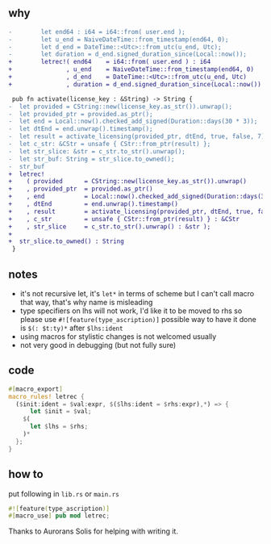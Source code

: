 why
---

```diff
-        let end64 : i64 = i64::from( user.end );
-        let u_end = NaiveDateTime::from_timestamp(end64, 0);
-        let d_end = DateTime::<Utc>::from_utc(u_end, Utc);
-        let duration = d_end.signed_duration_since(Local::now());
+        letrec!( end64    = i64::from( user.end ) : i64
+               , u_end    = NaiveDateTime::from_timestamp(end64, 0)
+               , d_end    = DateTime::<Utc>::from_utc(u_end, Utc)
+               , duration = d_end.signed_duration_since(Local::now()) );
```

```diff
 pub fn activate(license_key : &String) -> String {
-  let provided = CString::new(license_key.as_str()).unwrap();
-  let provided_ptr = provided.as_ptr();
-  let end = Local::now().checked_add_signed(Duration::days(30 * 3));
-  let dtEnd = end.unwrap().timestamp();
-  let result = activate_licensing(provided_ptr, dtEnd, true, false, 7);
-  let c_str: &CStr = unsafe { CStr::from_ptr(result) };
-  let str_slice: &str = c_str.to_str().unwrap();
-  let str_buf: String = str_slice.to_owned();
-  str_buf
+  letrec!
+    ( provided      = CString::new(license_key.as_str()).unwrap()
+    , provided_ptr  = provided.as_ptr()
+    , end           = Local::now().checked_add_signed(Duration::days(30 * 3))
+    , dtEnd         = end.unwrap().timestamp()
+    , result        = activate_licensing(provided_ptr, dtEnd, true, false, 7)
+    , c_str         = unsafe { CStr::from_ptr(result) } : &CStr
+    , str_slice     = c_str.to_str().unwrap() : &str );
+
+  str_slice.to_owned() : String
 }
```

notes
-----

 - it's not recursive let, it's `let*` in terms of scheme but I can't call macro that way, that's why name is misleading
 - type specifiers on lhs will not work, I'd like it to be moved to rhs so please use `#![feature(type_ascription)]` possible way to have it done is `$(: $t:ty)*` after `$lhs:ident`
 - using macros for stylistic changes is not welcomed usually
 - not very good in debugging (but not fully sure)

code
----

```rust
#[macro_export]
macro_rules! letrec {
  ($init:ident = $val:expr, $($lhs:ident = $rhs:expr),*) => {
      let $init = $val;
    $(
      let $lhs = $rhs;
    )*
  };
}
```

how to
------

put following in `lib.rs` or `main.rs`

```rust
#![feature(type_ascription)]
#[macro_use] pub mod letrec;
```


Thanks to Aurorans Solis for helping with writing it.
